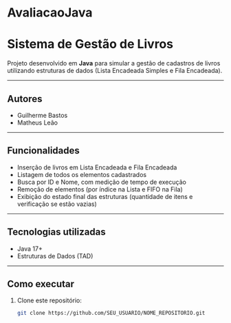 # AvaliacaoJava
# Sistema de Gestão de Livros

Projeto desenvolvido em **Java** para simular a gestão de cadastros de livros utilizando estruturas de dados (Lista Encadeada Simples e Fila Encadeada).  

---

## Autores
- Guilherme Bastos  
- Matheus Leão  

---

## Funcionalidades
- Inserção de livros em Lista Encadeada e Fila Encadeada  
- Listagem de todos os elementos cadastrados  
- Busca por ID e Nome, com medição de tempo de execução  
- Remoção de elementos (por índice na Lista e FIFO na Fila)  
- Exibição do estado final das estruturas (quantidade de itens e verificação se estão vazias)  

---

## Tecnologias utilizadas
- Java 17+  
- Estruturas de Dados (TAD)  

---

## Como executar
1. Clone este repositório:  
   ```bash
   git clone https://github.com/SEU_USUARIO/NOME_REPOSITORIO.git
